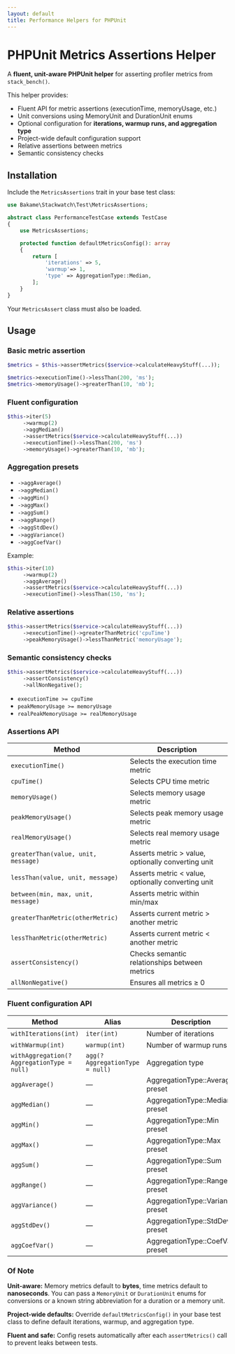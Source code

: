 ```yaml
---
layout: default
title: Performance Helpers for PHPUnit
---
```


# PHPUnit Metrics Assertions Helper

A **fluent, unit-aware PHPUnit helper** for asserting profiler metrics from `stack_bench()`.

This helper provides:

 - Fluent API for metric assertions (executionTime, memoryUsage, etc.)
 - Unit conversions using MemoryUnit and DurationUnit enums
 - Optional configuration for **iterations, warmup runs, and aggregation type**
 - Project-wide default configuration support
 - Relative assertions between metrics
 - Semantic consistency checks

## Installation

Include the `MetricsAssertions` trait in your base test class:

```php
use Bakame\Stackwatch\Test\MetricsAssertions;

abstract class PerformanceTestCase extends TestCase
{
    use MetricsAssertions;

    protected function defaultMetricsConfig(): array
    {
        return [
            'iterations' => 5,
            'warmup'=> 1,
            'type' => AggregationType::Median,
        ];
    }
}
```
Your `MetricsAssert` class must also be loaded.

## Usage

### Basic metric assertion

```php
$metrics = $this->assertMetrics($service->calculateHeavyStuff(...));

$metrics->executionTime()->lessThan(200, 'ms');
$metrics->memoryUsage()->greaterThan(10, 'mb');
```

### Fluent configuration

```php
$this->iter(5)
     ->warmup(2)
     ->aggMedian()
     ->assertMetrics($service->calculateHeavyStuff(...))
     ->executionTime()->lessThan(200, 'ms')
     ->memoryUsage()->greaterThan(10, 'mb');
```
### Aggregation presets

- `->aggAverage()`
- `->aggMedian()`
- `->aggMin()`
- `->aggMax()`
- `->aggSum()`
- `->aggRange()`
- `->aggStdDev()`
- `->aggVariance()`
- `->aggCoefVar()`

Example:

```php
$this->iter(10)
     ->warmup(2)
     ->aggAverage()
     ->assertMetrics($service->calculateHeavyStuff(...))
     ->executionTime()->lessThan(150, 'ms');
```

### Relative assertions

```php
$this->assertMetrics($service->calculateHeavyStuff(...))
     ->executionTime()->greaterThanMetric('cpuTime')
     ->peakMemoryUsage()->lessThanMetric('memoryUsage');
```

### Semantic consistency checks

```php
$this->assertMetrics($service->calculateHeavyStuff(...))
     ->assertConsistency()
     ->allNonNegative();
```

- `executionTime >= cpuTime`
- `peakMemoryUsage >= memoryUsage`
- `realPeakMemoryUsage >= realMemoryUsage`

### Assertions API

| Method                              | Description                                        |
|-------------------------------------|----------------------------------------------------|
| `executionTime()`                   | Selects the execution time metric                  |
| `cpuTime()`                         | Selects CPU time metric                            |
| `memoryUsage()`                     | Selects memory usage metric                        |
| `peakMemoryUsage()`                 | Selects peak memory usage metric                   |
| `realMemoryUsage()`                 | Selects real memory usage metric                   |
| `greaterThan(value, unit, message)` | Asserts metric > value, optionally converting unit |
| `lessThan(value, unit, message)`    | Asserts metric < value, optionally converting unit |
| `between(min, max, unit, message)`  | Asserts metric within min/max                      |
| `greaterThanMetric(otherMetric)`    | Asserts current metric > another metric            |
| `lessThanMetric(otherMetric)`       | Asserts current metric < another metric            |
| `assertConsistency()`               | Checks semantic relationships between metrics      |
| `allNonNegative()`                  | Ensures all metrics ≥ 0                            |

### Fluent configuration API

| Method                                     | Alias                          | Description                      |
|--------------------------------------------|--------------------------------|----------------------------------|
| `withIterations(int)`                      | `iter(int)`                    | Number of iterations             |
| `withWarmup(int)`                          | `warmup(int)`                  | Number of warmup runs            | 
| `withAggregation(?AggregationType = null)` | `agg(?AggregationType = null)` | Aggregation type                 |
| `aggAverage()`                             | —                              | AggregationType::Average preset  |
| `aggMedian()`                              | —                              | AggregationType::Median preset   | 
| `aggMin()`                                 | —                              | AggregationType::Min preset      | 
| `aggMax()`                                 | —                              | AggregationType::Max preset      | 
| `aggSum()`                                 | —                              | AggregationType::Sum preset      |
| `aggRange()`                               | —                              | AggregationType::Range preset    |
| `aggVariance()`                            | —                              | AggregationType::Variance preset |
| `aggStdDev()`                              | —                              | AggregationType::StdDev preset   |
| `aggCoefVar()`                             | —                              | AggregationType::CoefVar preset  |


### Of Note

**Unit-aware:** Memory metrics default to **bytes**, time metrics default to **nanoseconds**. You can pass a
`MemoryUnit` or `DurationUnit` enums for conversions or a known string abbreviation for a duration or a memory
unit.

**Project-wide defaults:** Override `defaultMetricsConfig()` in your base test class to define default
iterations, warmup, and aggregation type.

**Fluent and safe:** Config resets automatically after each `assertMetrics()` call to prevent leaks between tests.
